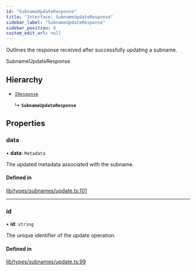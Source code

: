 ```yaml
---
id: "SubnameUpdateResponse"
title: "Interface: SubnameUpdateResponse"
sidebar_label: "SubnameUpdateResponse"
sidebar_position: 0
custom_edit_url: null
---
```


Outlines the response received after successfully updating a subname.

 SubnameUpdateResponse

## Hierarchy

- [`IResponse`](IResponse.md)

  ↳ **`SubnameUpdateResponse`**

## Properties

### data

• **data**: `Metadata`

The updated metadata associated with the subname.

#### Defined in

[lib/types/subnames/update.ts:101](https://github.com/JustaName-id/JustaName-sdk/blob/0b5bd45/packages/@justaname.id/sdk/src/lib/types/subnames/update.ts#L101)

___

### id

• **id**: `string`

The unique identifier of the update operation.

#### Defined in

[lib/types/subnames/update.ts:99](https://github.com/JustaName-id/JustaName-sdk/blob/0b5bd45/packages/@justaname.id/sdk/src/lib/types/subnames/update.ts#L99)
